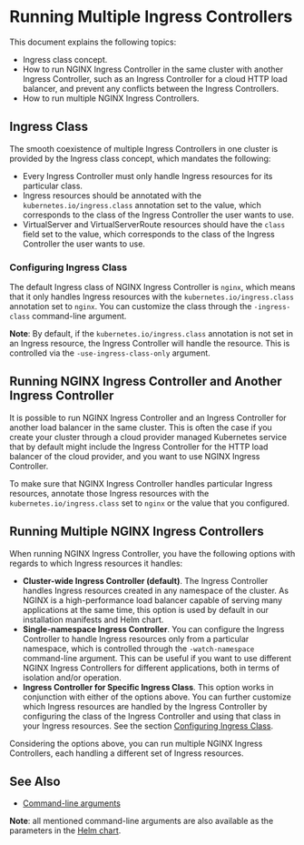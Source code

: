 # Running Multiple Ingress Controllers

This document explains the following topics:
* Ingress class concept.
* How to run NGINX Ingress Controller in the same cluster with another Ingress Controller, such as an Ingress Controller for a cloud HTTP load balancer, and prevent any conflicts between the Ingress Controllers.
* How to run multiple NGINX Ingress Controllers.

## Ingress Class

The smooth coexistence of multiple Ingress Controllers in one cluster is provided by the Ingress class concept, which mandates the following:
* Every Ingress Controller must only handle Ingress resources for its particular class. 
* Ingress resources should be annotated with the `kubernetes.io/ingress.class` annotation set to the value, which corresponds to the class of the Ingress Controller the user wants to use. 
* VirtualServer and VirtualServerRoute resources should have the `class` field set to the value, which corresponds to the class of the Ingress Controller the user wants to use.

### Configuring Ingress Class

The default Ingress class of NGINX Ingress Controller is `nginx`, which means that it only handles Ingress resources with the `kubernetes.io/ingress.class` annotation set to `nginx`. You can customize the class through the `-ingress-class` command-line argument.

**Note**: By default, if the `kubernetes.io/ingress.class` annotation is not set in an Ingress resource, the Ingress Controller will handle the resource. This is controlled via the `-use-ingress-class-only` argument.

## Running NGINX Ingress Controller and Another Ingress Controller

It is possible to run NGINX Ingress Controller and an Ingress Controller for another load balancer in the same cluster. This is often the case if you create your cluster through a cloud provider managed Kubernetes service that by default might include the Ingress Controller for the HTTP load balancer of the cloud provider, and you want to use NGINX Ingress Controller.

To make sure that NGINX Ingress Controller handles particular Ingress resources, annotate those Ingress resources with the `kubernetes.io/ingress.class` set to `nginx` or the value that you configured.


## Running Multiple NGINX Ingress Controllers

When running NGINX Ingress Controller, you have the following options with regards to which Ingress resources it handles:
* **Cluster-wide Ingress Controller (default)**. The Ingress Controller handles Ingress resources created in any namespace of the cluster. As NGINX is a high-performance load balancer capable of serving many applications at the same time, this option is used by default in our installation manifests and Helm chart.
* **Single-namespace Ingress Controller**. You can configure the Ingress Controller to handle Ingress resources only from a particular namespace, which is controlled through the `-watch-namespace` command-line argument. This can be useful if you want to use different NGINX Ingress Controllers for different applications, both in terms of isolation and/or operation.
* **Ingress Controller for Specific Ingress Class**. This option works in conjunction with either of the options above. You can further customize which Ingress resources are handled by the Ingress Controller by configuring the class of the Ingress Controller and using that class in your Ingress resources. See the section [Configuring Ingress Class](#configuring-ingress-class).

Considering the options above, you can run multiple NGINX Ingress Controllers, each handling a different set of Ingress resources.

## See Also

* [Command-line arguments](/nginx-ingress-controller/configuration/global-configuration/command-line-arguments)

**Note**: all mentioned command-line arguments are also available as the parameters in the [Helm chart](/nginx-ingress-controller/installation/installation-with-helm).
